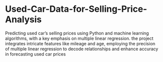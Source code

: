 # Used-Car-Data-for-Selling-Price-Analysis
Predicting used car’s selling prices using Python and machine learning algorithms, with a key emphasis on  multiple linear regression. the project integrates intricate  features like mileage and age, employing the precision of  multiple linear regression to decode relationships and  enhance accuracy in forecasting used car prices
